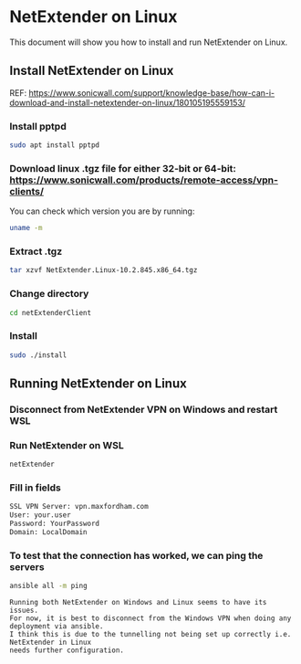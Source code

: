 # NetExtender on Linux

This document will show you how to install and run NetExtender on Linux.

## Install NetExtender on Linux

REF: <https://www.sonicwall.com/support/knowledge-base/how-can-i-download-and-install-netextender-on-linux/180105195559153/>

### Install pptpd

```bash
sudo apt install pptpd
```

### Download linux .tgz file for either 32-bit or 64-bit: <https://www.sonicwall.com/products/remote-access/vpn-clients/>

You can check which version you are by running:

```bash
uname -m
```

### Extract .tgz

```bash
tar xzvf NetExtender.Linux-10.2.845.x86_64.tgz
```

### Change directory

```bash
cd netExtenderClient
```

### Install

```bash
sudo ./install
```

## Running NetExtender on Linux

### Disconnect from NetExtender VPN on Windows and restart WSL

### Run NetExtender on WSL

```bash
netExtender
```

### Fill in fields

```bash
SSL VPN Server: vpn.maxfordham.com
User: your.user
Password: YourPassword
Domain: LocalDomain
```

### To test that the connection has worked, we can ping the servers

```bash
ansible all -m ping
```

```{note}
Running both NetExtender on Windows and Linux seems to have its issues.
For now, it is best to disconnect from the Windows VPN when doing any deployment via ansible. 
I think this is due to the tunnelling not being set up correctly i.e. NetExtender in Linux
needs further configuration.
```
